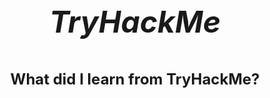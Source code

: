 # *<p align="center" style="font-size:48px;"><b>TryHackMe</b></p>*
## **<p align="center" style="font-size:24px;"><b>What did I learn from TryHackMe?</b></p>**
